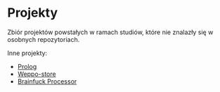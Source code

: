 # Projekty

Zbiór projektów powstałych w ramach studiów, które nie znalazły się w osobnych repozytoriach.

Inne projekty:
* [Prolog](https://github.com/MusicFreak456/Prolog)
* [Weppo-store](https://github.com/Telpenarmo/weppo-store)
* [Brainfuck Processor](https://github.com/MusicFreak456/Simple_Brainfuck_Processor)